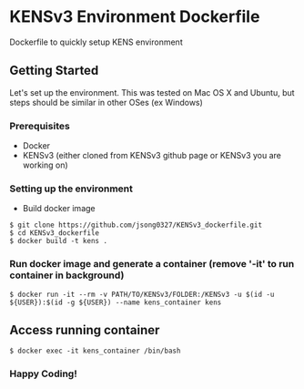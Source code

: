 # KENSv3 Environment Dockerfile

Dockerfile to quickly setup KENS environment


## Getting Started

Let's set up the environment.
This was tested on Mac OS X and Ubuntu, 
but steps should be similar in other OSes (ex Windows)

### Prerequisites

- Docker
- KENSv3 (either cloned from KENSv3 github page or KENSv3 you are working on)


### Setting up the environment
- Build docker image
```
$ git clone https://github.com/jsong0327/KENSv3_dockerfile.git
$ cd KENSv3_dockerfile
$ docker build -t kens .
```

### Run docker image and generate a container (remove '-it' to run container in background)
```
$ docker run -it --rm -v PATH/TO/KENSv3/FOLDER:/KENSv3 -u $(id -u ${USER}):$(id -g ${USER}) --name kens_container kens
```

## Access running container
```
$ docker exec -it kens_container /bin/bash
```

### Happy Coding!
